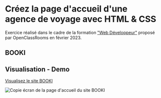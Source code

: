 # Créez la page d'accueil d'une agence de voyage avec HTML & CSS
Exercice réalisé dans le cadre de la formation ["Web Développeur"](https://openclassrooms.com/fr/paths/717-developpeur-web#path-tabs) proposé par OpenClassRooms en février 2023.

## BOOKI

## Visualisation - Demo

[Visualisez le site BOOKI](https://devloben.github.io/Dandonneau_Benoit_2_Booki_022023/)

![Copie écran de la page d'accueil du site BOOKI](https://devloben.github.io/Dandonneau_Benoit_2_Booki_022023//images/copie_ecran_accueil_booki.png)